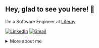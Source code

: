 ## Hey, glad to see you here! :wave:

I’m a Software Engineer at [Liferay](https://www.liferay.com/en/home).
  
[![LinkedIn](https://img.shields.io/badge/LinkedIn-0077B5?style=for-the-badge&logo=linkedin&logoColor=white)](https://www.linkedin.com/in/davi-santosz/)  [![Gmail](https://img.shields.io/badge/Gmail-D14836?style=for-the-badge&logo=gmail&logoColor=white)](mailto:davi.santos4357@gmail.com)

<details>
<summary>
  More about me
</summary>

### ⚙️ Technologies I use daily:
- Shell script
- Java
- Docker

### 🚀 Projects:
- [Budget Control API](https://github.com/davisaints/budget-control/blob/prod/README.md)
- [Playwright Test Automations](https://github.com/davisaints/playwright-demos)

### 📚 I’m currently learning/improving:
- Java
- Data structures and algorithms
- System architecture
- Databases
